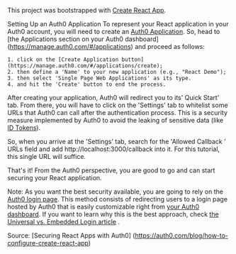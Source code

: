 This project was bootstrapped with [Create React App](https://github.com/facebookincubator/create-react-app).


Setting Up an Auth0 Application
To represent your React application in your Auth0 account, you will need to create an [Auth0 Application](https://auth0.com/docs/applications). So, head to [the Applications section on your Auth0 dashboard] (https://manage.auth0.com/#/applications) and proceed as follows:

    1. click on the [Create Application button] (https://manage.auth0.com/#/applications/create);
    2. then define a 'Name' to your new application (e.g., "React Demo");
    3. then select 'Single Page Web Applications' as its type.
    4. and hit the 'Create' button to end the process.

After creating your application, Auth0 will redirect you to its' Quick Start' tab. From there, you will have to click on the 'Settings' tab to whitelist some URLs that Auth0 can call after the authentication process. This is a security measure implemented by Auth0 to avoid the leaking of sensitive data (like [ID Tokens](https://auth0.com/docs/tokens/id-token)).

So, when you arrive at the 'Settings' tab, search for the 'Allowed Callback ' URLs field and add http://localhost:3000/callback into it. For this tutorial, this single URL will suffice.

That's it! From the Auth0 perspective, you are good to go and can start securing your React application.

Note: As you want the best security available, you are going to rely on the [Auth0 login page](https://auth0.com/docs/hosted-pages/login). This method consists of redirecting users to a login page hosted by Auth0 that is easily customizable right from [your Auth0 dashboard](https://auth0.auth0.com/login?state=jOgJlYBoPnUUXdPS6jl-ojATBoTSOtIf&client=zEYfpoFzUMEzilhkHilcWoNkrFfJ3hAI&protocol=oauth2&response_type=code&redirect_uri=https%3A%2F%2Fmanage.auth0.com%2Fcallback&scope=openid%20profile%20name%20email%20nickname%20created_at). If you want to learn why this is the best approach, check [the Universal vs. Embedded Login article](https://auth0.com/docs/guides/login/universal-vs-embedded) .


Source: [Securing React Apps with Auth0] 
(https://auth0.com/blog/how-to-configure-create-react-app)
